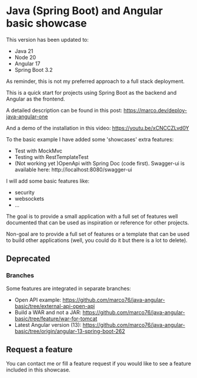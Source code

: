 # Java (Spring Boot) and Angular basic showcase

This version has been updated to:

- Java 21
- Node 20
- Angular 17
- Spring Boot 3.2

As reminder, this is not my preferred approach to a full stack deployment.

This is a quick start for projects using Spring Boot as the backend and Angular as the frontend.

A detailed description can be found in this post:
https://marco.dev/deploy-java-angular-one

And a demo of the installation in this video:
https://youtu.be/xCNCCZLvd0Y

To the basic example I have added some 'showcases' extra features:
- Test with MockMvc
- Testing with RestTemplateTest
- (Not working yet )OpenApi with Spring Doc (code first). Swagger-ui is available here: http://localhost:8080/swagger-ui



I will add some basic features like:
- security
- websockets
- ...

The goal is to provide a small application with a full set of features well documented that can be used as inspiration or reference for other projects.

Non-goal are to provide a full set of features or a template that can be used to build other applications (well, you could do it but there is a lot to delete).


## Deprecated
### Branches
Some features are integrated in separate branches:
- Open API example: https://github.com/marco76/java-angular-basic/tree/external-api-open-api
- Build a WAR and not a JAR: https://github.com/marco76/java-angular-basic/tree/feature/war-for-tomcat
- Latest Angular version (13): https://github.com/marco76/java-angular-basic/tree/origin/angular-13-spring-boot-262

## Request a feature
You can contact me or fill a feature request if you would like to see a feature included in this showcase.
